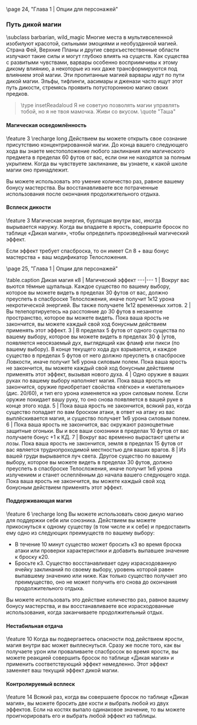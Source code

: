 \page 24, "Глава 1 | Опции для персонажей"
### Путь дикой магии
\subclass barbarian, wild_magic
Многие места в мультивселенной изобилуют красотой, сильными эмоциями и необузданной магией. Страна Фей, Верхние Планы и другие сверхъестественные области излучают такие силы и могут глубоко влиять на существ. Как существа с развитыми чувствами, варвары особенно восприимчивы к этому дикому влиянию, а некоторые из них даже трансформируются под влиянием этой магии. Эти пропитанные магией варвары идут по пути дикой магии. Эльфы, тифлинги, аасимары и дженази часто ищут этот путь дикости, стремясь проявить потустороннюю магию своих предков.

> \type insetReadaloud
> Я не советую позволять магии управлять тобой, но я не твоя мамочка. Живи со вкусом.
> \quote "Таша"

#### Магическая осведомлённость
\feature 3
\recharge long
Действием вы можете открыть свое сознание присутствию концентрированной магии. До конца вашего следующего хода вы знаете местоположение любого заклинания или магического предмета в пределах 60 футов от вас, если они не находятся за полным укрытием. Когда вы чувствуете заклинание, вы узнаете, к какой школе магии оно принадлежит.

Вы можете использовать это умение количество раз, равное вашему бонусу мастерства. Вы восстанавливаете все потраченные использования после окончания продолжительного отдыха.

#### Всплеск дикости
\feature 3
Магическая энергия, бурлящая внутри вас, иногда вырывается наружу. Когда вы впадаете в ярость, совершите бросок по таблице «Дикая магия», чтобы определить произведённый магический эффект.

Если эффект требует спасброска, то он имеет Сл 8 + ваш бонус мастерства + ваш модификатор Телосложения.

\page 25, "Глава 1 | Опции для персонажей"

\table.caption Дикая магия
к8 | Магический эффект
---|---
1 | Вокруг вас вьются тёмные щупальца. Каждое существо по вашему выбору, которое вы можете видеть в пределах 30 футов от вас, должно преуспеть в спасброске Телосложения, иначе получит 1к12 урона некротической энергией. Вы также получаете 1к12 временных хитов.
2 | Вы телепортируетесь на расстояние до 30 футов в незанятое пространство, которое вы можете видеть. Пока ваша ярость не закончится, вы можете каждый свой ход бонусным действием применять этот эффект.
3 | В пределах 5 футов от одного существа по вашему выбору, которое вы можете видеть в пределах 30
ф |утов, появляется неосязаемый дух, выглядящий как фламф или пикси (по вашему выбору). В конце текущего хода дух взрывается, и каждое существо в пределах 5 футов от него должно преуспеть в спасброске Ловкости, иначе получит 1к6 урона силовым полем. Пока ваша ярость не закончится, вы можете каждый свой ход бонусным действием применять этот эффект, вызывая нового духа.
4 | Одно оружие в ваших руках по вашему выбору наполняет магия. Пока ваша ярость не закончится, оружие приобретает свойства «лёгкое» и «метательное» (дис. 20/60), и тип его урона изменяется на урон силовым полем. Если оружие покидает вашу руку, то оно снова появляется в вашей руке в конце этого хода.
5 | Пока ваша ярость не закончится, всякий раз, когда существо попадает по вам броском атаки, в ответ на атаку из вас выплёскивается магия, и существо получает 1к6 урона силовым полем.
6 | Пока ваша ярость не закончится, вас окружают разноцветные защитные огоньки. Вы и все ваши союзники в пределах 10 футов от вас получаете бонус +1 к КД.
7 | Вокруг вас временно вырастают цветы и лозы. Пока ваша ярость не закончится, земля в пределах 15 футов от вас является труднопроходимой местностью для ваших врагов.
8 | Из вашей груди вырывается луч света. Другое существо по вашему выбору, которое вы можете видеть в пределах 30 футов, должно преуспеть в спасброске Телосложения, иначе получит 1к6 урона излучением и станет ослеплённым до начала вашего следующего хода. Пока ваша ярость не закончится, вы можете каждый свой ход бонусным действием применять этот эффект.

#### Поддерживающая магия
\feature 6
\recharge long
Вы можете использовать свою дикую магию для поддержки себя или союзника. Действием вы можете прикоснуться к одному существу (в том числе и к себе) и предоставить ему одно из следующих преимуществ по вашему выбору:
- В течение 10 минут существо может бросить к3 во время броска атаки или проверки характеристики и добавить выпавшее значение к броску к20.
- Бросьте к3. Существо восстанавливает одну израсходованную ячейку заклинаний по своему выбору, уровень которой равен выпавшему значению или ниже. Как только существо получает это преимущество, оно не может получить его снова до окончания продолжительного отдыха.

Вы можете использовать это действие количество раз, равное вашему бонусу мастерства, и вы восстанавливаете все израсходованные использования, когда заканчиваете продолжительный отдых.

#### Нестабильная отдача
\feature 10
Когда вы подвергаетесь опасности под действием ярости, магия внутри вас может выплеснуться. Сразу же после того, как вы получаете урон или проваливаете спасбросок во время ярости, вы можете реакцией совершить бросок по таблице «Дикая магия» и применить соответствующий эффект немедленно. Этот эффект заменяет ваш текущий эффект дикой магии.

#### Контролируемый всплеск
\feature 14
Всякий раз, когда вы совершаете бросок по таблице «Дикая магия», вы можете бросить две кости и выбрать любой из двух эффектов. Если на костях выпало одинаковое значение, то вы можете проигнорировать его и выбрать любой эффект из таблицы.
